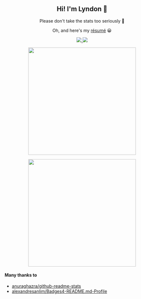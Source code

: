 <h2 align='center'>
  Hi! I'm Lyndon 👀
</h2>

<p align='center'>
  Please don't take the stats too seriously 🤣 
</p>

<p align='center'>
  Oh, and here's my <a href="https://1drv.ms/b/s!AgueU229G5mf2xpP0q0KFwrYIPAj?e=KYJKvV">résumé</a> 😀
</p>

<p align='center'>
  <a href="https://www.linkedin.com/in/lynshi/">
    <img src="https://img.shields.io/badge/linkedin-%230077B5.svg?&style=for-the-badge&logo=linkedin&logoColor=white" />
  </a>
  <a href="https://lynshi.github.io/">
    <img src="https://img.shields.io/badge/website-000000?style=for-the-badge&logo=About.me&logoColor=white" />
  </a>
</p>

<p align='center'>
  <a href="https://github-readme-stats.vercel.app/api?username=lynshi&count_private=true&show_icons=true&theme=radical"><img src="https://github-readme-stats.vercel.app/api?username=lynshi&count_private=true&show_icons=true&theme=radical" width="350" /></a>
</p>

<p align='center'>
  <a href="https://github-readme-stats.vercel.app/api/top-langs/?username=lynshi&theme=radical&count_private=true&custom_title=Most%20Used%20Languages*"><img src="https://github-readme-stats.vercel.app/api/top-langs/?username=lynshi&theme=radical&count_private=true&hide=arduino,processing&custom_title=Most%20Used%20Languages*" width="350" /></a>
  <br>
</p>

#### Many thanks to
- [anuraghazra/github-readme-stats](https://github.com/anuraghazra/github-readme-stats)
- [alexandresanlim/Badges4-README.md-Profile](https://github.com/alexandresanlim/Badges4-README.md-Profile)
